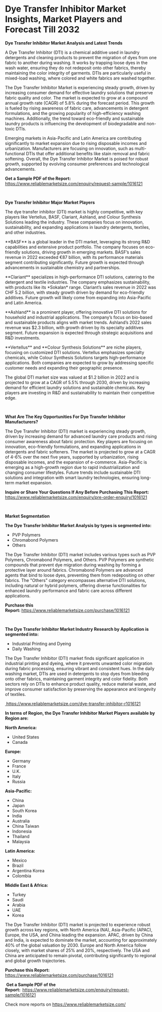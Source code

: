 <p><h1>Dye Transfer Inhibitor Market Insights, Market Players and Forecast Till 2032</h1></p><p><strong>Dye Transfer Inhibitor Market Analysis and Latest Trends</strong></p>
<p><p>A Dye Transfer Inhibitor (DTI) is a chemical additive used in laundry detergents and cleaning products to prevent the migration of dyes from one fabric to another during washing. It works by trapping loose dyes in the wash water, ensuring they do not redeposit onto other fabrics, thereby maintaining the color integrity of garments. DTIs are particularly useful in mixed-load washing, where colored and white fabrics are washed together.</p><p>The Dye Transfer Inhibitor Market is experiencing steady growth, driven by increasing consumer demand for effective laundry solutions that preserve fabric quality and color. The market is expected to grow at a compound annual growth rate (CAGR) of 5.8% during the forecast period. This growth is fueled by rising awareness of fabric care, advancements in detergent formulations, and the growing popularity of high-efficiency washing machines. Additionally, the trend toward eco-friendly and sustainable laundry products is influencing the development of biodegradable and non-toxic DTIs.</p><p>Emerging markets in Asia-Pacific and Latin America are contributing significantly to market expansion due to rising disposable incomes and urbanization. Manufacturers are focusing on innovation, such as multi-functional DTIs that offer additional benefits like stain removal and fabric softening. Overall, the Dye Transfer Inhibitor Market is poised for robust growth, supported by evolving consumer preferences and technological advancements.</p></p>
<p><strong>Get a Sample PDF of the Report:&nbsp;</strong> <a href="https://www.reliablemarketsize.com/enquiry/request-sample/1016121?utm_campaign=1884&utm_medium=2&utm_source=Github&utm_content=ia&utm_term=24012025&utm_id=dye-transfer-inhibitor">https://www.reliablemarketsize.com/enquiry/request-sample/1016121</a></p>
<p>&nbsp;</p>
<p><strong>Dye Transfer Inhibitor Major Market Players</strong></p>
<p><p>The dye transfer inhibitor (DTI) market is highly competitive, with key players like Vertellus, BASF, Clariant, Ashland, and Colour Synthesis Solutions leading the industry. These companies focus on innovation, sustainability, and expanding applications in laundry detergents, textiles, and other industries.</p><p>**BASF** is a global leader in the DTI market, leveraging its strong R&D capabilities and extensive product portfolio. The company focuses on eco-friendly solutions, driving growth in emerging markets. BASF’s sales revenue in 2022 exceeded €87 billion, with its performance materials segment contributing significantly. Future growth is expected through advancements in sustainable chemistry and partnerships.</p><p>**Clariant** specializes in high-performance DTI solutions, catering to the detergent and textile industries. The company emphasizes sustainability, with products like its *Sokalan* range. Clariant’s sales revenue in 2022 was CHF 5.2 billion, with steady growth driven by demand for eco-friendly additives. Future growth will likely come from expanding into Asia-Pacific and Latin America.</p><p>**Ashland** is a prominent player, offering innovative DTI solutions for household and industrial applications. The company’s focus on bio-based and sustainable products aligns with market trends. Ashland’s 2022 sales revenue was $2.3 billion, with growth driven by its specialty additives segment. Future expansion is expected through strategic acquisitions and R&D investments.</p><p>**Vertellus** and **Colour Synthesis Solutions** are niche players, focusing on customized DTI solutions. Vertellus emphasizes specialty chemicals, while Colour Synthesis Solutions targets high-performance applications. Both companies are expected to grow by addressing specific customer needs and expanding their geographic presence.</p><p>The global DTI market size was valued at $1.2 billion in 2022 and is projected to grow at a CAGR of 5.5% through 2030, driven by increasing demand for efficient laundry solutions and sustainable chemicals. Key players are investing in R&D and sustainability to maintain their competitive edge.</p></p>
<p>&nbsp;</p>
<p><strong>What Are The Key Opportunities For Dye Transfer Inhibitor Manufacturers?</strong></p>
<p><p>The Dye Transfer Inhibitor (DTI) market is experiencing steady growth, driven by increasing demand for advanced laundry care products and rising consumer awareness about fabric protection. Key players are focusing on innovation, eco-friendly formulations, and expanding applications in detergents and fabric softeners. The market is projected to grow at a CAGR of 4-6% over the next five years, supported by urbanization, rising disposable incomes, and the expansion of e-commerce. Asia-Pacific is emerging as a high-growth region due to rapid industrialization and changing consumer lifestyles. Future trends include sustainable DTI solutions and integration with smart laundry technologies, ensuring long-term market expansion.</p></p>
<p><strong>Inquire or Share Your Questions If Any Before Purchasing This Report:</strong> <a href="https://www.reliablemarketsize.com/enquiry/pre-order-enquiry/1016121?utm_campaign=1884&utm_medium=2&utm_source=Github&utm_content=ia&utm_term=24012025&utm_id=dye-transfer-inhibitor">https://www.reliablemarketsize.com/enquiry/pre-order-enquiry/1016121</a></p>
<p>&nbsp;</p>
<p><strong>Market Segmentation</strong></p>
<p><strong>The Dye Transfer Inhibitor Market Analysis by types is segmented into:</strong></p>
<p><ul><li>PVP Polymers</li><li>Chromabond Polymers</li><li>Others</li></ul></p>
<p><p>The Dye Transfer Inhibitor (DTI) market includes various types such as PVP Polymers, Chromabond Polymers, and Others. PVP Polymers are synthetic compounds that prevent dye migration during washing by forming a protective layer around fabrics. Chromabond Polymers are advanced agents that bind to loose dyes, preventing them from redepositing on other fabrics. The "Others" category encompasses alternative DTI solutions, including natural or hybrid polymers, offering diverse functionalities for enhanced laundry performance and fabric care across different applications.</p></p>
<p><strong>Purchase this Report:&nbsp;</strong><a href="https://www.reliablemarketsize.com/purchase/1016121?utm_campaign=1884&utm_medium=2&utm_source=Github&utm_content=ia&utm_term=24012025&utm_id=dye-transfer-inhibitor">https://www.reliablemarketsize.com/purchase/1016121</a></p>
<p>&nbsp;</p>
<p><strong>The Dye Transfer Inhibitor Market Industry Research by Application is segmented into:</strong></p>
<p><ul><li>Industrial Printing and Dyeing</li><li>Daily Washing</li></ul></p>
<p><p>The Dye Transfer Inhibitor (DTI) market finds significant application in industrial printing and dyeing, where it prevents unwanted color migration during fabric processing, ensuring vibrant and consistent hues. In the daily washing market, DTIs are used in detergents to stop dyes from bleeding onto other fabrics, maintaining garment integrity and color fidelity. Both sectors rely on DTIs to enhance product quality, reduce material waste, and improve consumer satisfaction by preserving the appearance and longevity of textiles.</p></p>
<p><a href="https://www.reliablemarketsize.com/dye-transfer-inhibitor-r1016121?utm_campaign=1884&utm_medium=2&utm_source=Github&utm_content=ia&utm_term=24012025&utm_id=dye-transfer-inhibitor">&nbsp;https://www.reliablemarketsize.com/dye-transfer-inhibitor-r1016121</a></p>
<p><strong>In terms of Region, the Dye Transfer Inhibitor Market Players available by Region are:</strong></p>
<p>
    <p> <strong> North America: </strong>
        <ul>
            <li>United States</li>
            <li>Canada</li>
        </ul>
        </p> 
    <p> <strong> Europe: </strong>
        <ul>
            <li>Germany</li>
            <li>France</li>
            <li>U.K.</li>
            <li>Italy</li>
            <li>Russia</li>
        </ul>
        </p> 
    <p> <strong> Asia-Pacific: </strong>
        <ul>
            <li>China</li>
            <li>Japan</li>
            <li>South Korea</li>
            <li>India</li>
            <li>Australia</li>
            <li>China Taiwan</li>
            <li>Indonesia</li>
            <li>Thailand</li>
            <li>Malaysia</li>
        </ul>
        </p> 
    <p> <strong> Latin America: </strong>
        <ul>
            <li>Mexico</li>
            <li>Brazil</li>
            <li>Argentina Korea</li>
            <li>Colombia</li>
        </ul>
        </p> 
    <p> <strong> Middle East & Africa: </strong>
        <ul>
            <li>Turkey</li>
            <li>Saudi</li>
            <li>Arabia</li>
            <li>UAE</li>
            <li>Korea</li>
        </ul>
    </p>
    </p>
<p><p>The Dye Transfer Inhibitor (DTI) market is projected to experience robust growth across key regions, with North America (NA), Asia-Pacific (APAC), Europe, the USA, and China leading the expansion. APAC, driven by China and India, is expected to dominate the market, accounting for approximately 40% of the global valuation by 2030. Europe and North America follow closely, with market shares of 25% and 20%, respectively. The USA and China are anticipated to remain pivotal, contributing significantly to regional and global growth trajectories.</p></p>
<p><strong>Purchase this Report: </strong><a href="https://www.reliablemarketsize.com/purchase/1016121?utm_campaign=1884&utm_medium=2&utm_source=Github&utm_content=ia&utm_term=24012025&utm_id=dye-transfer-inhibitor">https://www.reliablemarketsize.com/purchase/1016121</a></p>
<p>&nbsp;<strong>Get a Sample PDF of the Report:&nbsp;&nbsp;</strong><a href="https://www.reliablemarketsize.com/enquiry/request-sample/1016121?utm_campaign=1884&utm_medium=2&utm_source=Github&utm_content=ia&utm_term=24012025&utm_id=dye-transfer-inhibitor">https://www.reliablemarketsize.com/enquiry/request-sample/1016121</a></p>
<p><strong></strong></p>
<p>Check more reports on <a href="https://www.reliablemarketsize.com/?utm_campaign=1884&utm_medium=2&utm_source=Github&utm_content=ia&utm_term=24012025&utm_id=dye-transfer-inhibitor">https://www.reliablemarketsize.com/</a></p>